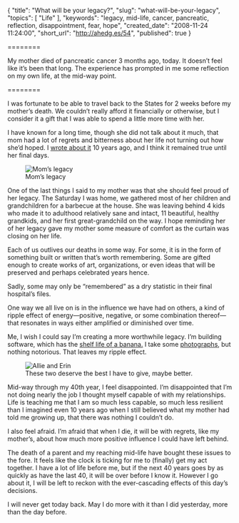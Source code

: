 {
  "title": "What will be your legacy?",
  "slug": "what-will-be-your-legacy",
  "topics": [
    "Life"
  ],
  "keywords": "legacy, mid-life, cancer, pancreatic, reflection, disappointment, fear, hope",
  "created_date": "2008-11-24 11:24:00",
  "short_url": "http://ahedg.es/54",
  "published": true
}

========

My mother died of pancreatic cancer 3 months ago, today. It doesn’t feel like it’s been that long. The experience has prompted in me some reflection on my own life, at the mid-way point.

========

I was fortunate to be able to travel back to the States for 2 weeks before my mother’s death. We couldn’t really afford it financially or otherwise, but I consider it a gift that I was able to spend a little more time with her.

I have known for a long time, though she did not talk about it much, that mom had a lot of regrets and bitterness about her life not turning out how she’d hoped. I [wrote about it](/1998/handsindirt.txt) 10 years ago, and I think it remained true until her final days.

<figure>
    <img src="/blog/assets/img/most-of-us.jpg" alt="Mom’s legacy">
    <figcaption>Mom’s legacy</figcaption>
</figure>

One of the last things I said to my mother was that she should feel proud of her legacy. The Saturday I was home, we gathered most of her children and grandchildren for a barbecue at the house. She was leaving behind 4 kids who made it to adulthood relatively sane and intact, 11 beautiful, healthy grandkids, and her first great-grandchild on the way. I hope reminding her of her legacy gave my mother some measure of comfort as the curtain was closing on her life.

Each of us outlives our deaths in some way. For some, it is in the form of something built or written that’s worth remembering. Some are gifted enough to create works of art, organizations, or even ideas that will be preserved and perhaps celebrated years hence.

Sadly, some may only be “remembered” as a dry statistic in their final hospital’s files.

One way we all live on is in the influence we have had on others, a kind of ripple effect of energy—positive, negative, or some combination thereof—that resonates in ways either amplified or diminished over time.

Me, I wish I could say I’m creating a more worthwhile legacy. I’m building software, which has the [shelf life of a banana.](https://www.quotedb.com/quotes/3862) I take some [photographs](https://www.zooomr.com/photos/newfangledtelegraph/), but nothing notorious. That leaves my ripple effect.

<figure>
    <img src="/blog/assets/img/a-n-e.jpg" alt="Allie and Erin">
    <figcaption>These two deserve the best I have to give, maybe better.</figcaption>
</figure>

Mid-way through my 40th year, I feel disappointed. I’m disappointed that I’m not doing nearly the job I thought myself capable of with my relationships. Life is teaching me that I am so much less capable, so much less resilient than I imagined even 10 years ago when I still believed what my mother had told me growing up, that there was nothing I couldn’t do.

I also feel afraid. I’m afraid that when I die, it will be with regrets, like my mother’s, about how much more positive influence I could have left behind.

The death of a parent and my reaching mid-life have bought these issues to the fore. It feels like the clock is ticking for me to (finally) get my act together. I have a lot of life before me, but if the next 40 years goes by as quickly as have the last 40, it will be over before I know it. However I go about it, I will be left to reckon with the ever-cascading effects of this day’s decisions.

I will never get today back. May I do more with it than I did yesterday, more than the day before.

